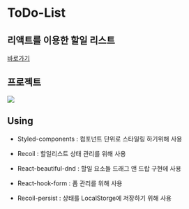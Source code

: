 # ToDo-List

## 리액트를 이용한 할일 리스트

[바로가기](https://reignkk1.github.io/react-todo-list/)

## 프로젝트
<img src="https://user-images.githubusercontent.com/87847136/183588409-b9524443-756b-4c37-9938-75aa7979c318.gif"/>

## Using


- Styled-components : 컴포넌트 단위로 스타일링 하기위해 사용

- Recoil : 할일리스트 상태 관리를 위해 사용

- React-beautiful-dnd : 할일 요소들 드래그 앤 드랍 구현에 사용

- React-hook-form : 폼 관리를 위해 사용

- Recoil-persist : 상태를 LocalStorge에 저장하기 위해 사용
 
